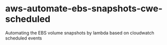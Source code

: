 # aws-automate-ebs-snapshots-cwe-scheduled
Automating the EBS volume snapshots by lambda based on cloudwatch scheduled events
